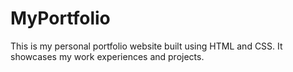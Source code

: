 # MyPortfolio

This is my personal portfolio website built using HTML and CSS. It showcases my work experiences and projects.